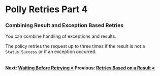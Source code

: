 # Polly Retries Part 4

### Combining Result and Exception Based Retries
You can combine handling of exceptions and results. 

The policy retries the request up to three times if the result is not a `Status.Success` or if an exception occurred.

``` cs --region retryIfIncorrectStatusOrException --source-file .\src\Program.cs --project .\src\PollyDemo.csproj 
```

#### Next: [Waiting Before Retrying  &raquo;](./waitAndRetry.md) Previous: [Retries Based on a Result &laquo;](retryIfIncorrectStatus.md)
